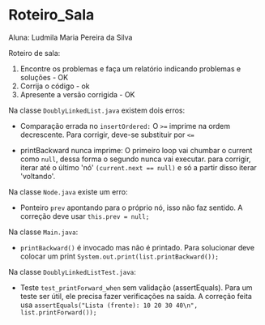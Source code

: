 # Roteiro_Sala
Aluna: Ludmila Maria Pereira da Silva

Roteiro de sala:
1. Encontre os problemas e faça um relatório indicando problemas e soluções - OK
2. Corrija o código - ok
3. Apresente a versão corrigida - OK

Na classe ```DoublyLinkedList.java``` existem dois erros:
* Comparação errada no ```insertOrdered:```
  O ```>=``` imprime na ordem decrescente. Para corrigir, deve-se substituir por ```<=```

* printBackward nunca imprime:
  O primeiro loop vai chumbar o current como ```null```, dessa forma o segundo nunca vai executar. para corrigir, iterar até o último 'nó' ```(current.next == null)``` e só a partir disso iterar 'voltando'.


Na classe ```Node.java``` existe um erro:
* Ponteiro ```prev``` apontando para o próprio nó, isso não faz sentido. A correção deve usar ```this.prev = null;```

Na classe ```Main.java```:
* ```printBackward()``` é invocado mas não é printado. Para solucionar deve colocar um print ```System.out.print(list.printBackward());```

Na classe ```DoublyLinkedListTest.java```:
* Teste ```test_printForward_when``` sem validação (assertEquals). Para um teste ser útil, ele precisa fazer verificações na saída. A correção feita usa ```assertEquals("Lista (frente): 10 20 30 40\n", list.printForward());```